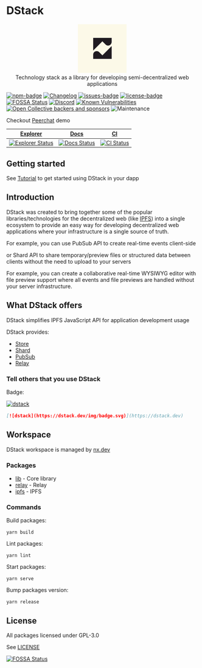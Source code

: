 # DStack

<p align="center">
  <img alt="logo" width="128" src="./static/img/logo.svg" />
  <br />
  Technology stack as a library for developing semi-decentralized web applications
</p>

[![npm-badge]][npm] [![Changelog][changelog-badge]][changelog] [![issues-badge]][issues] [![license-badge]][license]
[![FOSSA Status][fossa-badge]][fossa] [![Discord][discord-badge]][discord] [![Known Vulnerabilities](https://snyk.io/test/github/dstack-js/dstack/badge.svg)](https://snyk.io/test/github/dstack-js/dstack) [![Open Collective backers and sponsors](https://img.shields.io/opencollective/all/dstack)](https://opencollective.com/dstack) ![Maintenance](https://img.shields.io/maintenance/yes/2022)

Checkout [Peerchat](https://dstack.dev/blog/peerchat) demo

| [Explorer][explorer]                                   | [Docs][docs]                               | [CI][ci]                     |
| ------------------------------------------------------ | ------------------------------------------ | ---------------------------- |
| [![Explorer Status][explorer-badge]][explorer-deploys] | [![Docs Status][docs-badge]][docs-deploys] | [![CI Status][ci-badge]][ci] |

## Getting started

See [Tutorial](https://dstack.dev/docs/intro) to get started using DStack in your dapp

## Introduction

DStack was created to bring together some of the popular libraries/technologies for the decentralized web (like [IPFS](https://ipfs.io)) into a single ecosystem to provide an easy way for developing decentralized web applications where your infrastructure is a single source of truth.

For example, you can use PubSub API to create real-time events client-side

or Shard API to share temporary/preview files or structured data between clients without the need to upload to your servers

For example, you can create a collaborative real-time WYSIWYG editor with file preview support where all events and file previews are handled without your server infrastructure.

## What DStack offers

DStack simplifies IPFS JavaScript API for application development usage

DStack provides:

- [Store](docs/store.md)
- [Shard](docs/shard.md)
- [PubSub](docs/pubsub.md)
- [Relay](../packages/relay)

### Tell others that you use DStack

Badge:

[![dstack](https://dstack.dev/img/badge.svg)](https://dstack.dev)

```markdown
[![dstack](https://dstack.dev/img/badge.svg)](https://dstack.dev)
```

## Workspace

DStack workspace is managed by [nx.dev](https://nx.dev)

### Packages

- [lib](../packages/lib) - Core library
- [relay](../packages/relay) - Relay
- [ipfs](../packages/ipfs) - IPFS

### Commands

Build packages:

```console
yarn build
```

Lint packages:

```console
yarn lint
```

Start packages:

```console
yarn serve
```

Bump packages version:

```console
yarn release
```

[license]: https://github.com/dstack-js/dstack/blob/main/LICENSE
[license-badge]: https://img.shields.io/github/license/dstack-js/dstack
[issues]: https://github.com/dstack-js/dstack/issues
[issues-badge]: https://img.shields.io/github/issues/dstack-js/dstack
[npm]: https://www.npmjs.com/package/@dstack-js/lib
[npm-badge]: https://img.shields.io/npm/v/@dstack-js/lib
[ci]: https://github.com/dstack-js/dstack/actions/workflows/nx.yaml
[ci-badge]: https://github.com/dstack-js/dstack/actions/workflows/nx.yaml/badge.svg
[fossa-badge]: https://app.fossa.com/api/projects/git%2Bgithub.com%2Fdstack-js%2Fdstack.svg?type=shield
[fossa]: https://app.fossa.com/projects/git%2Bgithub.com%2Fdstack-js%2Fdstack
[discord-badge]: https://discordapp.com/api/guilds/890305580139446322/widget.png?style=shield
[discord]: https://discord.link/dstack
[changelog-badge]: https://img.shields.io/badge/DStack-changelog-blue
[changelog]: https://dstack.dev/changelog
[explorer]: https://explorer.dstack.dev
[explorer-badge]: https://api.netlify.com/api/v1/badges/995efbf9-cafc-4354-b597-44a13e872d34/deploy-status
[explorer-deploys]: https://app.netlify.com/sites/dstack-explorer/deploys
[docs]: https://dstack.dev
[docs-badge]: https://api.netlify.com/api/v1/badges/aa98407a-eb62-401d-a403-4ea91e55d37b/deploy-status
[docs-deploys]: https://app.netlify.com/sites/dstack-docs/deploys

## License

All packages licensed under GPL-3.0

See [LICENSE](../LICENSE)

[![FOSSA Status](https://app.fossa.com/api/projects/git%2Bgithub.com%2Fdstack-js%2Fdstack.svg?type=large)](https://app.fossa.com/projects/git%2Bgithub.com%2Fdstack-js%2Fdstack?ref=badge_large)
